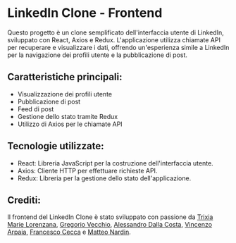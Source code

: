 <h1>LinkedIn Clone - Frontend</h1>

  <p>Questo progetto è un clone semplificato dell'interfaccia utente di LinkedIn, sviluppato con React, Axios e Redux. L'applicazione utilizza chiamate API per recuperare e visualizzare i dati, offrendo un'esperienza simile a LinkedIn per la navigazione dei profili utente e la pubblicazione di post.</p>

  <h2>Caratteristiche principali:</h2>
    <ul>
        <li>Visualizzazione dei profili utente</li>
        <li>Pubblicazione di post</li>
        <li>Feed di post</li>
        <li>Gestione dello stato tramite Redux</li>
        <li>Utilizzo di Axios per le chiamate API</li>
    </ul>

   <h2>Tecnologie utilizzate:</h2>
    <ul>
        <li>React: Libreria JavaScript per la costruzione dell'interfaccia utente.</li>
        <li>Axios: Cliente HTTP per effettuare richieste API.</li>
        <li>Redux: Libreria per la gestione dello stato dell'applicazione.</li>
    </ul>

  <h2>Crediti:</h2>
    <p>Il frontend del LinkedIn Clone è stato sviluppato con passione da <a href="https://www.linkedin.com/in/trixiamarielorenzana/" target="_blank">Trixia Marie Lorenzana</a>, <a href="https://www.linkedin.com/in/gregorio-vecchio-b709232b0/" target="_blank">Gregorio Vecchio</a>, <a href="https://www.linkedin.com/in/alessandro-dalla-costa-fullstack-developer/" target="_blank">Alessandro Dalla Costa</a>, <a href="https://www.linkedin.com/in/vincenzo-arpaia/" target="_blank">Vincenzo Arpaia</a>, <a href="https://www.linkedin.com/in/francesco-cecca-30696a185/" target="_blank">Francesco Cecca</a> e <a href="https://www.linkedin.com/in/matteo-nardin-fullstack-junior/" target="_blank">Matteo Nardin</a>.</p>

